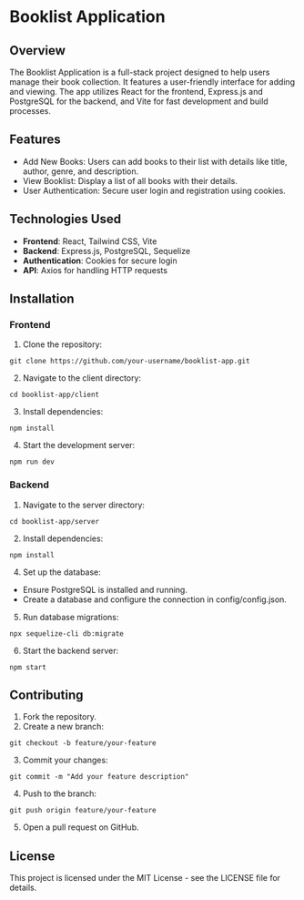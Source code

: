 # Booklist Application
## Overview
The Booklist Application is a full-stack project designed to help users manage their book collection. It features a user-friendly interface for adding and viewing. The app utilizes React for the frontend, Express.js and PostgreSQL for the backend, and Vite for fast development and build processes.

## Features
* Add New Books: Users can add books to their list with details like title, author, genre, and description.
* View Booklist: Display a list of all books with their details.
* User Authentication: Secure user login and registration using cookies.

## Technologies Used
* **Frontend**: React, Tailwind CSS, Vite
* **Backend**: Express.js, PostgreSQL, Sequelize
* **Authentication**: Cookies for secure login
* **API**: Axios for handling HTTP requests

## Installation
### Frontend
1. Clone the repository:
```
git clone https://github.com/your-username/booklist-app.git
```
2. Navigate to the client directory:
```
cd booklist-app/client
```
3. Install dependencies:
```
npm install
```
4. Start the development server:
```
npm run dev
```
### Backend
1. Navigate to the server directory:
```
cd booklist-app/server
```
2. Install dependencies:
```
npm install
```
4. Set up the database:
  * Ensure PostgreSQL is installed and running.
  * Create a database and configure the connection in config/config.json.
5. Run database migrations:
```
npx sequelize-cli db:migrate
```
6. Start the backend server:
```
npm start
```

## Contributing
1. Fork the repository.
2. Create a new branch:
```
git checkout -b feature/your-feature
```
3. Commit your changes:
```
git commit -m "Add your feature description"
```
4. Push to the branch:
```
git push origin feature/your-feature
```
5. Open a pull request on GitHub.

## License
This project is licensed under the MIT License - see the LICENSE file for details.
